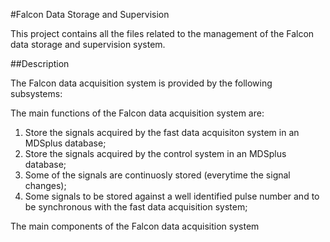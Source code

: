 #Falcon Data Storage and Supervision

This project contains all the files related to the management of the Falcon data storage and supervision system. 

##Description

The Falcon data acquisition system is provided by the following subsystems:

The main functions of the Falcon data acquisition system are:
1. Store the signals acquired by the fast data acquisiton system in an MDSplus database;
2. Store the signals acquired by the control system in an MDSplus database;
  1. Some of the signals are continuosly stored (everytime the signal changes); 
  2. Some signals to be stored against a well identified pulse number and to be synchronous with the fast data acquisition system;

The main components of the Falcon data acquisition system 
